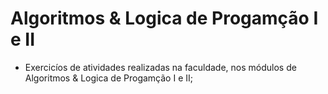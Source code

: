 # Algoritmos & Logica de Progamção I e II

- Exercicíos de atividades realizadas na faculdade, nos módulos de Algoritmos & Logica de Progamção I e II;
